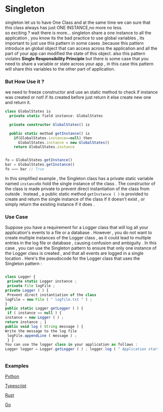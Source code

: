 # Singleton

singleton let us to have One Class and at the same time we can sure that this class always has just ONE INSTANCE,no more no less.
</br>
so exciting ? wait there is more...
singleton share a one instance to all the application , you know its the bad practice to use global variables , its important to just use this pattern in some cases .because this pattern introduce an global object that can access across the application and all the part of your app can modified the state of this object.
also this pattern violates **Single Responsibility Principle**
but there is some case that you need to share a variable or state across your app , in this case this pattern will share this variables to the other part of application.

### But How Use it ?

we need to freeze constructor and use an static method to check if instance was created or not!
if its created before just return it else create new one and return it.

```typescript
class GlobalStates is
  private static field instance: GlobalStates

  private constructor GlobalStates() is

  public static method getInstance() is
    if(GlobalStates.instance==null) then
      GlobalStates.instance = new GlobalStates()
    return GlobalStates.instance


fo = GlobalStates.getInstance()
bar = GlobalStates.getInstance()
fo === bar // True


```

In this simplified example , the Singleton class has a private static variable named `instance`to hold the single instance of the class . The constructor of the class is made private to prevent direct instantiation of the class from outside . Instead , a public static method `getInstance ( )` is provided to create and return the single instance of the class if it doesn't exist , or simply return the existing instance if it does .

### Use Case

Suppose you have a requirement for a Logger class that will log all your application's events to a file or a database . However , you do not want to create multiple instances of the Logger class , as it could lead to multiple entries in the log file or database , causing confusion and ambiguity . In this case , you can use the Singleton pattern to ensure that only one instance of the Logger class is created , and that all events are logged in a single location . Here's the pseudocode for the Logger class that uses the Singleton pattern :

```typescript

class Logger {
 private static Logger instance ;
 private File logFile ;
private Logger ( ) {
 Prevent direct instantiation of the class
logFile = new File ( " logfile.txt " ) ;
}
public static Logger getLogger ( ) {
 if ( instance == null ) {
instance = new Logger ( ) ;
return instance ; }
public void log ( String message ) {
Write the message to the log file
 logFile.appendLine ( message ) ;
 } }
You can use the logger class in your application as follows :
Logger logger = Logger.getLogger ( ) ; logger.log ( " Application started " ) Log the event



```

### Examples

[Python](https://github.com/Syaw0/Design-Patterns/blob/master/src/Creational_Patterns/Singleton/examples/python/singleton.py)

[Typescript](https://github.com/Syaw0/Design-Patterns/blob/master/src/Creational_Patterns/Singleton/examples/typescript/singleton.ts)

[Rust](https://github.com/Syaw0/Design-Patterns/blob/master/src/Creational_Patterns/Singleton/examples/rust/singleton.ts)

[Go](https://github.com/Syaw0/Design-Patterns/blob/master/src/Creational_Patterns/Singleton/examples/go/singleton.ts)
